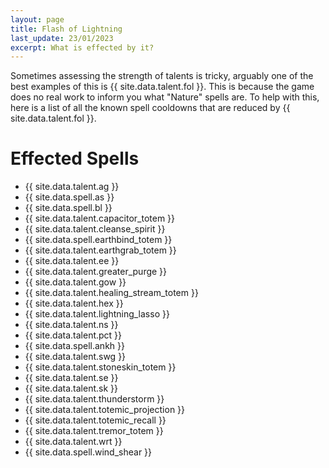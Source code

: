 ```yaml
---
layout: page
title: Flash of Lightning
last_update: 23/01/2023 
excerpt: What is effected by it?
---
```


Sometimes assessing the strength of talents is tricky, arguably one of the best examples of this is {{ site.data.talent.fol }}.
This is because the game does no real work to inform you what "Nature" spells are. To help with this, here is a list of all the known spell cooldowns that are reduced by {{ site.data.talent.fol }}.

# Effected Spells

- {{ site.data.talent.ag }}
- {{ site.data.spell.as }}
- {{ site.data.spell.bl }}
- {{ site.data.talent.capacitor_totem }}
- {{ site.data.talent.cleanse_spirit }}
- {{ site.data.spell.earthbind_totem }}
- {{ site.data.talent.earthgrab_totem }}
- {{ site.data.talent.ee }}
- {{ site.data.talent.greater_purge }}
- {{ site.data.talent.gow }}
- {{ site.data.talent.healing_stream_totem }}
- {{ site.data.talent.hex }}
- {{ site.data.talent.lightning_lasso }}
- {{ site.data.talent.ns }}
- {{ site.data.talent.pct }}
- {{ site.data.spell.ankh }}
- {{ site.data.talent.swg }}
- {{ site.data.talent.stoneskin_totem }}
- {{ site.data.talent.se }}
- {{ site.data.talent.sk }}
- {{ site.data.talent.thunderstorm }}
- {{ site.data.talent.totemic_projection }}
- {{ site.data.talent.totemic_recall }}
- {{ site.data.talent.tremor_totem }}
- {{ site.data.talent.wrt }}
- {{ site.data.spell.wind_shear }}
